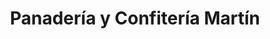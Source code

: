 ---
title: "Panadería y Confitería Martín"
url: /candelaria/panaderia-y-confiteria-martin/
shop: panadería
---